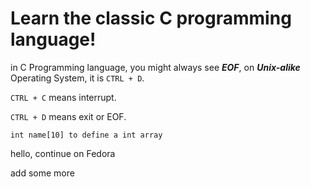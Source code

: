 # Learn the classic C programming language!
in C Programming language, you might always see ***EOF***, on ***Unix-alike*** Operating System, it is `CTRL + D`.

`CTRL + C` means interrupt.

`CTRL + D` means exit or EOF.

`int name[10] to define a int array`

hello, continue on Fedora

add some more
